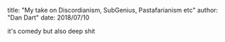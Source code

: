 title: "My take on Discordianism, SubGenius, Pastafarianism etc"
author: "Dan Dart"
date: 2018/07/10

it's comedy but also deep shit

